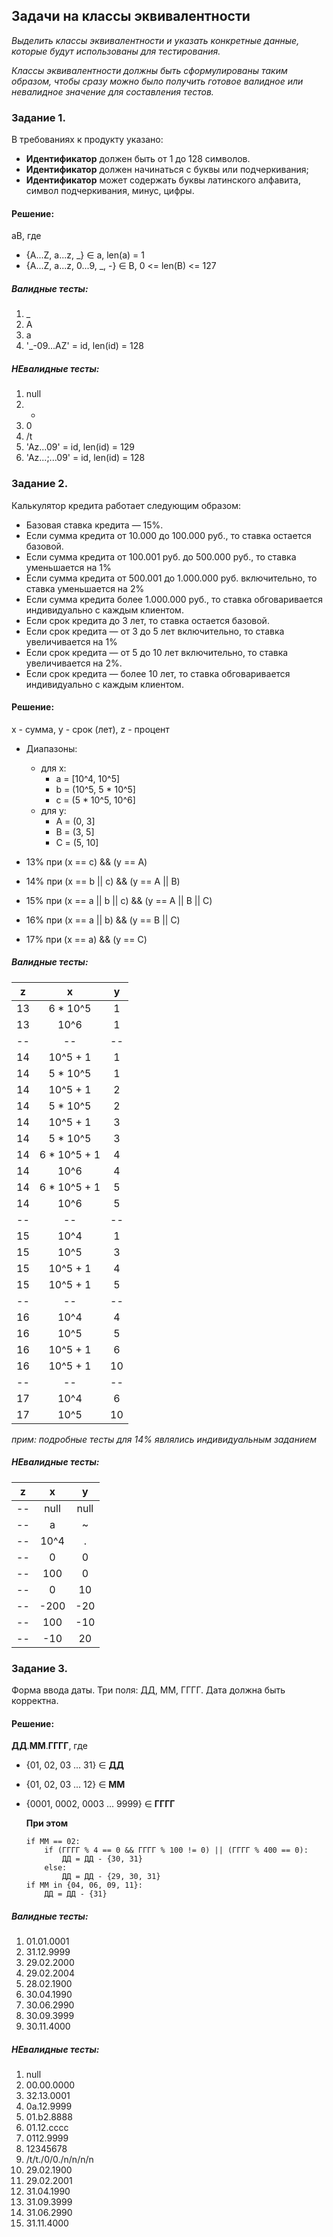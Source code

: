 ## Задачи на классы эквивалентности

*Выделить классы эквивалентности и указать конкретные данные, которые будут использованы для тестирования.*

*Классы эквивалентности должны быть сформулированы таким образом, чтобы сразу можно было получить готовое валидное или невалидное значение для составления тестов.*

### Задание 1.

В требованиях к продукту указано:
 - **Идентификатор** должен быть от 1 до 128 символов.
 - **Идентификатор** должен начинаться с буквы или подчеркивания;
 - **Идентификатор** может содержать буквы латинского алфавита, символ подчеркивания, минус, цифры.

#### Решение:

aB, где

- {A...Z, a...z, _} ∈ a, len(a) = 1
- {A...Z, a...z, 0...9, _, -} ∈ B, 0 <= len(B) <= 127

##### Валидные тесты:

1. _
2. A
3. a
4. '_-09...AZ' = id, len(id) = 128

##### **НЕ**валидные тесты:

1. null
2. -
3. 0
4. /t
5. 'Az...09' = id, len(id) = 129
6. 'Az...;...09' = id, len(id) = 128

### Задание 2.

Калькулятор кредита работает следующим образом:

- Базовая ставка кредита — 15%.
- Если сумма кредита от 10.000 до 100.000 руб., то ставка остается базовой.
- Если сумма кредита от 100.001 руб. до 500.000 руб., то ставка уменьшается на 1%
- Если сумма кредита от 500.001 до 1.000.000 руб. включительно, то ставка уменьшается на 2%
- Если сумма кредита более 1.000.000 руб., то ставка обговаривается индивидуально с каждым клиентом.
- Если срок кредита до 3 лет, то ставка остается базовой.
- Если срок кредита — от 3 до 5 лет включительно, то ставка увеличивается на 1%
- Если срок кредита — от 5 до 10 лет включительно, то ставка увеличивается на 2%.
- Если срок кредита — более 10 лет, то ставка обговаривается индивидуально с каждым клиентом.

#### Решение:

x - сумма, y - срок (лет), z - процент

- Диапазоны:
    - для x:
        - a = [10^4, 10^5]
        - b = (10^5, 5 * 10^5]
        - c = (5 * 10^5, 10^6]
    - для y:
        - A = (0, 3]
        - B = (3, 5]
        - C = (5, 10]

- 13% при (x == c) && (y == A)
- 14% при (x == b || c) && (y == A || B)
- 15% при (x == a || b || c) && (y == A || B || C)
- 16% при (x == a || b) && (y == B || C)
- 17% при (x == a) && (y == C)

##### Валидные тесты:

  z |       x      |  y
:--:|:------------:|:--:
 13 |   6 * 10^5   |  1
 13 |     10^6     |  1
 -- |      --      | --
 14 |   10^5 + 1   |  1
 14 |   5 * 10^5   |  1
 14 |   10^5 + 1   |  2
 14 |   5 * 10^5   |  2
 14 |   10^5 + 1   |  3
 14 |   5 * 10^5   |  3
 14 | 6 * 10^5 + 1 |  4
 14 |     10^6     |  4
 14 | 6 * 10^5 + 1 |  5
 14 |     10^6     |  5
 -- |      --      | --
 15 |     10^4     |  1
 15 |     10^5     |  3
 15 |   10^5 + 1   |  4
 15 |   10^5 + 1   |  5
 -- |      --      | --
 16 |     10^4     |  4
 16 |     10^5     |  5
 16 |   10^5 + 1   |  6
 16 |   10^5 + 1   | 10
 -- |      --      | --
 17 |     10^4     |  6
 17 |     10^5     | 10

 *прим: подробные тесты для 14% являлись индивидуальным заданием*

##### **НЕ**валидные тесты:

   z  |       x      |   y
:----:|:------------:|:----:
  --  |     null     | null
  --  |       a      |   ~
  --  |     10^4     |   .
  --  |       0      |   0
  --  |      100     |   0
  --  |        0     |  10
  --  |     -200     | -20
  --  |      100     | -10
  --  |      -10     |  20

### Задание 3.

Форма ввода даты. Три поля: ДД, ММ, ГГГГ. Дата должна быть корректна.

#### Решение:

**ДД**.**ММ**.**ГГГГ**, где

 - {01, 02, 03 ... 31} ∈ **ДД**
 - {01, 02, 03 ... 12} ∈ **ММ**
 - {0001, 0002, 0003 ... 9999} ∈ **ГГГГ**

    **При этом**

    ```
    if ММ == 02:
        if (ГГГГ % 4 == 0 && ГГГГ % 100 != 0) || (ГГГГ % 400 == 0):
            ДД = ДД - {30, 31}
        else:
            ДД = ДД - {29, 30, 31}
    if ММ in {04, 06, 09, 11}:
        ДД = ДД - {31}
    ```

##### Валидные тесты:

1. 01.01.0001
2. 31.12.9999
3. 29.02.2000
4. 29.02.2004
5. 28.02.1900
6. 30.04.1990
7. 30.06.2990
8. 30.09.3999
9. 30.11.4000

##### **НЕ**валидные тесты:

1. null
2. 00.00.0000
3. 32.13.0001
4. 0a.12.9999
5. 01.b2.8888
6. 01.12.cccc
7. 0112.9999
8. 12345678
9. /t/t./0/0./n/n/n/n
10. 29.02.1900
11. 29.02.2001
12. 31.04.1990
13. 31.09.3999
14. 31.06.2990
15. 31.11.4000

